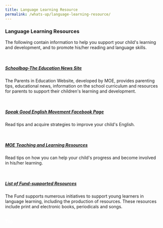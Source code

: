 ```yaml
---
title: Language Learning Resource
permalink: /whats-up/language-learning-resource/
---
```


<div><h3>Language Learning Resources </h3>
<div><p>The following contain information to help you support your child&#39;s learning and
  development, and to promote his/her reading and language skills.</p></div><br/>
<div><h5><a href="https://www.schoolbag.sg/" target="_blank"><u>Schoolbag-The Education News Site</u></a></h5>
<div><p>The Parents in Education Website, developed by MOE, provides parenting tips, educational
news, information on the school curriculum and resources for parents to support their children&#39;s
learning and development.</p></div></div><br/>
<div><h5><a href="https://www.facebook.com/speakgoodenglishmovement" target="_blank"><u>Speak Good English Movement Facebook Page</u></a></h5>
<div><p>Read tips and acquire strategies to improve your child&#39;s English.</p></div></div><br/>
<div><h5><a href="https://www.moe.gov.sg/education/syllabuses/resources" target="_blank"><u>MOE Teaching and Learning Resources</u></a></h5>
<div><p>Read tips on how you can help your child&#39;s progress and become involved in his/her learning.</p></div></div><br/>
<div><h5><a href="/whats-up/List-of-Resources.pdf" target="_blank"><u>List of Fund-supported Resources</u></a></h5>
<div><p>The Fund supports numerous initiatives to support young learners in language
learning, including the production of resources. These resources include print and
electronic books, periodicals and songs.</p></div></div> <br/>
  <div class="btntop"><a href="#top" style="text-decoration:none;"><span style="color:white"><b>Top</b></span></a></div>

